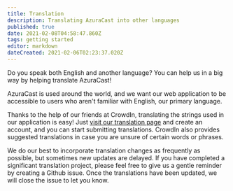 ```yaml
---
title: Translation
description: Translating AzuraCast into other languages
published: true
date: 2021-02-08T04:58:47.860Z
tags: getting started
editor: markdown
dateCreated: 2021-02-06T02:23:37.020Z
---
```


Do you speak both English and another language? You can help us in a big way by helping translate AzuraCast!

AzuraCast is used around the world, and we want our web application to be accessible to users who aren't familiar with English, our primary language.

Thanks to the help of our friends at CrowdIn, translating the strings used in our application is easy! Just [visit our translation page](https://translate.azuracast.com/) and create an account, and you can start submitting translations. CrowdIn also provides suggested translations in case you are unsure of certain words or phrases.

We do our best to incorporate translation changes as frequently as possible, but sometimes new updates are delayed. If you have completed a significant translation project, please feel free to give us a gentle reminder by creating a Github issue. Once the translations have been updated, we will close the issue to let you know.
